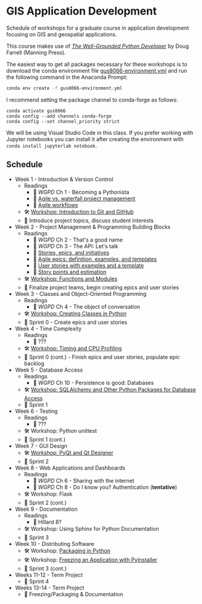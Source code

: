 # GIS Application Development

Schedule of workshops for a graduate course in application development focusing on GIS and geospatial applications.

This course makes use of [*The Well-Grounded Python Developer*](https://www.manning.com/books/the-well-grounded-python-developer) by Doug Farrell (Manning Press).

The easiest way to get all packages necessary for these workshops is to download the conda environment file [gus8066-environment.yml](gus8066-environment.yml) and run the following command in the Anaconda Prompt:

```sh
conda env create -f gus8066-environment.yml
```

I recommend setting the package channel to conda-forge as follows:

```
conda activate gus8066
conda config --add channels conda-forge
conda config --set channel_priority strict
```

We will be using Visual Studio Code in this class. If you prefer working with Jupyter notebooks you can install it after creating the environment with `conda install jupyterlab notebook`.

## Schedule

* Week 1 - Introduction & Version Control
    * Readings
        * :closed_book: *WGPD* Ch 1 - Becoming a Pythonista
        * :closed_book: [Agile vs. waterfall project management](https://www.atlassian.com/agile/project-management/project-management-intro)
        * :closed_book: [Agile workflows](https://www.atlassian.com/agile/project-management/workflow)
    * :hammer_and_wrench: [Workshop: Introduction to Git and GitHub](introduction_to_git/introduction_to_git.md)
    * :rocket: Introduce project topics, discuss student interests
* Week 2 - Project Management & Programming Building Blocks
    * Readings
        * :closed_book: *WGPD* Ch 2 - That's a good name
        * :closed_book: *WGPD* Ch 3 - The API: Let's talk
        * :closed_book: [Stories, epics, and initiatives](https://www.atlassian.com/agile/project-management/epics-stories-themes)
        * :closed_book: [Agile epics: definition, examples, and templates](https://www.atlassian.com/agile/project-management/epics)
        * :closed_book: [User stories with examples and a template](https://www.atlassian.com/agile/project-management/user-stories)
        * :closed_book: [Story points and estimation](https://www.atlassian.com/agile/project-management/estimation)
    * :hammer_and_wrench: [Workshop: Functions and Modules](functions_and_modules/functions_and_modules.md)
    * :rocket: Finalize project teams, begin creating epics and user stories
* Week 3 - Classes and Object-Oriented Programming
    * Readings
        * :closed_book: *WGPD* Ch 4 - The object of conversation
    * :hammer_and_wrench: [Workshop: Creating Classes in Python](classes_and_oop/creating_classes_in_python.md)
    * :rocket: Sprint 0 - Create epics and user stories
* Week 4 - Time Complexity
    * Readings
        * :closed_book: ???
    * :hammer_and_wrench: [Workshop: Timing and CPU Profiling](time_space_complexity/time_complexity.md)
    * :rocket: Sprint 0 (cont.) - Finish epics and user stories, populate epic backlog
* Week 5 - Database Access
    * Readings
        * :closed_book: *WGPD* Ch 10 - Persistence is good: Databases
    * :hammer_and_wrench: [Workshop: SQLAlchemy and Other Python Packages for Database Access](database_access/intro_sqlalchemy.md)
    * :rocket: Sprint 1
* Week 6 - Testing
    * Readings
        * :closed_book: ???
    * :hammer_and_wrench: Workshop: Python unittest
    * :rocket: Sprint 1 (cont.)
* Week 7 - GUI Design
    * :hammer_and_wrench: [Workshop: PyQt and Qt Designer](gui_design/gui_design_workshop_notes.md)
    * :rocket: Sprint 2
* Week 8 - Web Applications and Dashboards
    * Readings
        * :closed_book: *WGPD* Ch 6 - Sharing with the internet
        * :closed_book: *WGPD* Ch 8 - Do I know you? Authentication (**tentative**)
    * :hammer_and_wrench: Workshop: Flask
    * :rocket: Sprint 2 (cont.)
* Week 9 - Documentation
    * Readings
        * :closed_book: Hillard 8?
    * :hammer_and_wrench: Workshop: Using Sphinx for Python Documentation
    * :rocket: Sprint 3
* Week 10 - Distributing Software
    * :hammer_and_wrench: Workshop: [Packaging in Python](distributing_software/packaging.md)
    * :hammer_and_wrench: Workshop: [Freezing an Application with PyInstaller](distributing_software/freezing.md)
    * :rocket: Sprint 3 (cont.)
* Weeks 11-12 - Term Project
    * :rocket: Sprint 4
* Weeks 13-14 - Term Project
    * :rocket: Freezing/Packaging & Documentation




